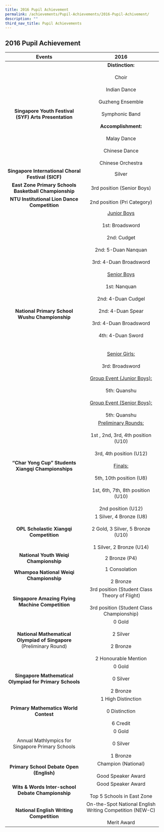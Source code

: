 ```yaml
---
title: 2016 Pupil Achievement
permalink: /achievements/Pupil-Achievements/2016-Pupil-Achivement/
description: ""
third_nav_title: Pupil Achievements
---
```

## 2016 Pupil Achievement 

|                              Events                             |                                                                                                                                                                                       2016                                                                                                                                                                                      |
|:---------------------------------------------------------------:|:-------------------------------------------------------------------------------------------------------------------------------------------------------------------------------------------------------------------------------------------------------------------------------------------------------------------------------------------------------------------------------:|
| **Singapore Youth Festival  (SYF) Arts Presentation**              | **Distinction:**<br><br>Choir<br><br>Indian Dance<br><br>Guzheng Ensemble<br><br>Symphonic Band<br> <br>**Accomplishment:**<br><br>Malay Dance<br><br>Chinese Dance<br><br>Chinese Orchestra<br>                                                                                                                                                                                                                |
| **Singapore International Choral Festival (SICF)**                  | Silver                                                                                                                                                                                                                                                                                                                                                                          |
| **East Zone Primary Schools Basketball Championship**               | 3rd position (Senior Boys)                                                                                                                                                                                                                                                                                                                                                      |
| **NTU Institutional Lion Dance Competition**                        | 2nd position (Pri Category)                                                                                                                                                                                                                                                                                                                                                     |
| **National Primary School Wushu Championship**                     | <u>Junior Boys<br><br></u>1st: Broadsword<br><br>2nd: Cudget<br><br>2nd: 5-Duan Nanquan<br><br>3rd: 4-Duan Broadsword<br> <br><u>Senior Boys</u><br><br>1st: Nanquan<br><br>2nd: 4-Duan Cudgel<br><br>2nd: 4-Duan Spear<br><br>3rd: 4-Duan Broadsword<br><br>4th: 4-Duan Sword<br><br><br><u>Senior Girls:</u><br><br>3rd: Broadsword<br> <br><u>Group Event (Junior Boys):</u><br><br>5th: Quanshu<br> <br><u>Group Event (Senior Boys):</u><br><br>5th: Quanshu |
| **“Char Yong Cup” Students Xiangqi Championships**                  | <u>Preliminary Rounds:</u><br><br>1st , 2nd, 3rd, 4th position (U10)<br><br>3rd, 4th position (U12)<br> <br><u>Finals:</u><br><br>5th, 10th position (U8)<br><br>1st, 6th, 7th, 8th position (U10)<br><br>2nd position (U12)<br>                                                                                                                                                                              |
| **OPL Scholastic Xiangqi Competition**                             | 1 Silver, 4 Bronze (U8)<br><br>2 Gold, 3 Silver, 5 Bronze (U10)<br><br>1 Silver, 2 Bronze (U14)                                                                                                                                                                                                                                                                                     |
| **National Youth Weiqi Championship**                               | 2 Bronze (P4)                                                                                                                                                                                                                                                                                                                                                                   |
| **Whampoa National Weiqi Championship**                             | 1 Consolation<br><br>2 Bronze                                                                                                                                                                                                                                                                                                                                                   |
| **Singapore Amazing Flying Machine Competition**                    | 3rd position (Student Class Theory of Flight)<br><br>3rd position (Student Class Championship)                                                                                                                                                                                                                                                                                  |
| **National Mathematical Olympiad of Singapore** (Preliminary Round) | 0 Gold<br><br>2 Silver<br><br>2 Bronze<br><br>2 Honourable Mention                                                                                                                                                                                                                                                                                                                      |
| **Singapore Mathematical Olympiad for Primary Schools**            | 0 Gold<br><br>0 Silver<br><br>2 Bronze                                                                                                                                                                                                                                                                                                                                              |
| **Primary Mathematics World Contest**                               | 1 High Distinction<br><br>0 Distinction<br><br>6 Credit                                                                                                                                                                                                                                                                                                                             |
| Annual Mathlympics for Singapore Primary Schools                | 0 Gold<br><br>0 Silver<br><br>1 Bronze                                                                                                                                                                                                                                                                                                                                              |
| **Primary School Debate Open (English)**                            | Champion (National)<br><br>Good Speaker Award                                                                                                                                                                                                                                                                                                                                   |
| **Wits & Words Inter-school Debate Championship**                   | Good Speaker Award<br><br>Top 5 Schools in East Zone                                                                                                                                                                                                                                                                                                                            |
| **National English Writing Competition**                            | On-the-Spot National English Writing Competition (NEW-C)<br><br>Merit Award                                                                                                                                                                                                                                                                                                     |